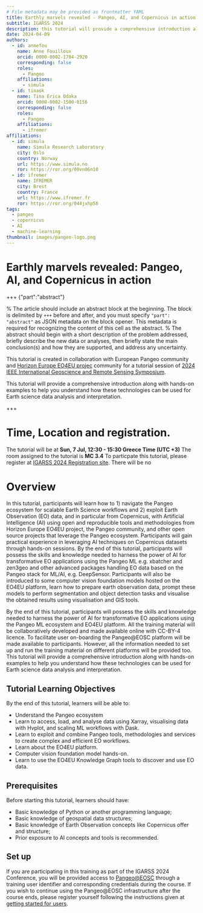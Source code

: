 ```yaml
---
# File metadata may be provided as frontmatter YAML
title: Earthly marvels revealed - Pangeo, AI, and Copernicus in action
subtitle: IGARSS 2024
description: this tutorial will provide a comprehensive introduction along with hands-on examples to help you understand how these technologies can be used for Earth science data analysis and interpretation.
date: 2024-04-09
authors:
  - id: annefou
    name: Anne Fouilloux
    orcid: 0000-0002-1784-2920
    corresponding: false
    roles:
      - Pangeo
    affiliations:
      - simula
  - id: tinaok
    name: Tina Erica Odaka
    orcid: 0000-0002-1500-0156
    corresponding: false
    roles:
      - Pangeo
    affiliations:
      - ifremer
affiliations:
  - id: simula
    name: Simula Research Laboratory
    city: Oslo
    country: Norway
    url: https://www.simula.no
    ror: https://ror.org/00vn06n10
  - id: ifremer
    name: IFREMER
    city: Brest
    country: France
    url: https://www.ifremer.fr
    ror: https://ror.org/044jxhp58
tags:
  - pangeo
  - copernicus
  - AI
  - machine-learning
thumbnail: images/pangeo-logo.png
---
```


#  Earthly marvels revealed: Pangeo, AI, and Copernicus in action 

+++ {"part":"abstract"}

% The article should include an abstract block at the beginning. The block is delimited by `+++` before and after, and you must specify `"part": "abstract"` as JSON metadata on the block opener. This metadata is required for recognizing the content of this cell as the abstract.
% The abstract should begin with a short description of the problem addressed, briefly describe the new data or analyses, then briefly state the main conclusion(s) and how they are supported, and address any uncertainty.

This tutorial is created in collaboration with European Pangeo community and [Horizon Europe EO4EU projec](https://www.eo4eu.eu) community for a tutorial session of [2024 IEEE International Geoscience and Remote Sensing Symposium](https://www.2024.ieeeigarss.org/tutorials.php#tut8).  


This tutorial will provide a comprehensive introduction along with hands-on examples to help you understand how these technologies can be used for Earth science data analysis and interpretation.

+++


# Time, Location and registration. 
The tutorial will be at **Sun, 7 Jul, 12:30 - 15:30 Greece Time (UTC +3)**
The room assigned to the tutorial is **MC 3.4**
To particpate this tutorial, please register at [IGARSS 2024 Registration site](https://www.2024.ieeeigarss.org/registration.php). There will be no 


# Overview 
In this tutorial, participants will learn how to 1) navigate the Pangeo ecosystem for scalable Earth Science workflows and 2) exploit Earth Observation (EO) data, and in particular from Copernicus, with Artificial Intelligence (AI) using open and reproducible tools and methodologies from Horizon Europe EO4EU project, the Pangeo community, and other open source projects that leverage the Pangeo ecosystem. Participants will gain practical experience in leveraging AI techniques on Copernicus datasets through hands-on sessions. By the end of this tutorial, participants will possess the skills and knowledge needed to harness the power of AI for transformative EO applications using the Pangeo ML e.g. xbatcher and zen3geo and other advanced packages handling EO data based on the Pangeo stack for ML/AI, e.g. DeepSensor. Participants will also be introduced to some computer vision foundation models hosted on the EO4EU platform, learn how to prepare earth observation data, prompt these models to perform segmentation and object detection tasks and visualise the obtained results using visualisation and GIS tools.

By the end of this tutorial, participants will possess the skills and knowledge needed to harness the power of AI for transformative EO applications using the Pangeo ML ecosystem and EO4EU platform. All the training material will be collaboratively developed and made available online with CC-BY-4 licence. To facilitate user on-boarding the Pangeo@EOSC platform will be made available to participants. However, all the information needed to set up and run the training material on different platforms will be provided too. This tutorial will provide a comprehensive introduction along with hands-on examples to help you understand how these technologies can be used for Earth science data analysis and interpretation.

## Tutorial Learning Objectives

By the end of this tutorial, learners will be able to:

- Understand the Pangeo ecosystem
- Learn to access, load, and analyse data using Xarray, visualising data with Hvplot, and scaling ML workflows with Dask.
- Learn to exploit and combine Pangeo tools, methodologies and services to create complex and efficient EO workflows.
- Learn about the EO4EU platform.
- Computer vision foundation model hands-on.
- Learn to use the EO4EU Knowledge Graph tools to discover and use EO data.

## Prerequisites

Before starting this tutorial, learners should have:

- Basic knowledge of Python or another programming language;
- Basic knowledge of geospatial data structures;
- Basic knowledge of Earth Observation concepts like Copernicus offer and structure;
- Prior exposure to AI concepts and tools is recommended.

## Set up

If you are participating in this training as part of the IGARSS 2024 Conference, you will be provided access to [Pangeo@EOSC](https://pangeo-data.github.io/pangeo-eosc/) through a training user identifier and corresponding credentials during the course. If you wish to continue using the Pangeo@EOSC infrastructure after the course ends, please register yourself following the instructions given at [getting started for users](https://pangeo-data.github.io/pangeo-eosc/users/users-getting-started.html).
